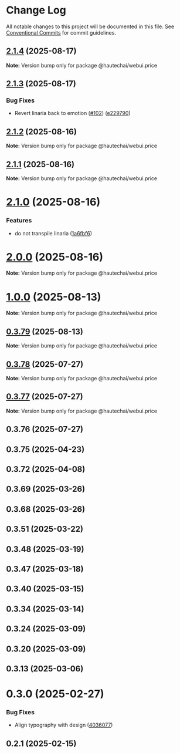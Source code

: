 # Change Log

All notable changes to this project will be documented in this file.
See [Conventional Commits](https://conventionalcommits.org) for commit guidelines.

## [2.1.4](https://github.com/HautechAI/webui/compare/@hautechai/webui.price@2.1.3...@hautechai/webui.price@2.1.4) (2025-08-17)

**Note:** Version bump only for package @hautechai/webui.price

## [2.1.3](https://github.com/HautechAI/webui/compare/@hautechai/webui.price@2.1.2...@hautechai/webui.price@2.1.3) (2025-08-17)

### Bug Fixes

- Revert linaria back to emotion ([#102](https://github.com/HautechAI/webui/issues/102)) ([e229790](https://github.com/HautechAI/webui/commit/e229790dae8eba4b3037bbe41365e5a73ab7f6dc))

## [2.1.2](https://github.com/HautechAI/webui/compare/@hautechai/webui.price@2.1.1...@hautechai/webui.price@2.1.2) (2025-08-16)

**Note:** Version bump only for package @hautechai/webui.price

## [2.1.1](https://github.com/HautechAI/webui/compare/@hautechai/webui.price@2.1.0...@hautechai/webui.price@2.1.1) (2025-08-16)

**Note:** Version bump only for package @hautechai/webui.price

# [2.1.0](https://github.com/HautechAI/webui/compare/@hautechai/webui.price@1.0.0...@hautechai/webui.price@2.1.0) (2025-08-16)

### Features

- do not transpile linaria ([1a6fbf6](https://github.com/HautechAI/webui/commit/1a6fbf6353a0e5028040006b5045170cf83f1ba0))

# [2.0.0](https://github.com/HautechAI/webui/compare/@hautechai/webui.price@1.0.0...@hautechai/webui.price@2.0.0) (2025-08-16)

**Note:** Version bump only for package @hautechai/webui.price

# [1.0.0](https://github.com/HautechAI/webui/compare/@hautechai/webui.price@0.3.79...@hautechai/webui.price@1.0.0) (2025-08-13)

**Note:** Version bump only for package @hautechai/webui.price

## [0.3.79](https://github.com/HautechAI/webui/compare/@hautechai/webui.price@0.3.78...@hautechai/webui.price@0.3.79) (2025-08-13)

**Note:** Version bump only for package @hautechai/webui.price

## [0.3.78](https://github.com/HautechAI/webui/compare/@hautechai/webui.price@0.3.77...@hautechai/webui.price@0.3.78) (2025-07-27)

**Note:** Version bump only for package @hautechai/webui.price

## [0.3.77](https://github.com/HautechAI/webui/compare/@hautechai/webui.price@0.3.76...@hautechai/webui.price@0.3.77) (2025-07-27)

**Note:** Version bump only for package @hautechai/webui.price

## 0.3.76 (2025-07-27)

## 0.3.75 (2025-04-23)

## 0.3.72 (2025-04-08)

## 0.3.69 (2025-03-26)

## 0.3.68 (2025-03-26)

## 0.3.51 (2025-03-22)

## 0.3.48 (2025-03-19)

## 0.3.47 (2025-03-18)

## 0.3.40 (2025-03-15)

## 0.3.34 (2025-03-14)

## 0.3.24 (2025-03-09)

## 0.3.20 (2025-03-09)

## 0.3.13 (2025-03-06)

# 0.3.0 (2025-02-27)

### Bug Fixes

- Align typography with design ([4036077](https://github.com/HautechAI/webui/commit/403607724cca6303f881d4359b9ec3f596684244))

## 0.2.1 (2025-02-15)
